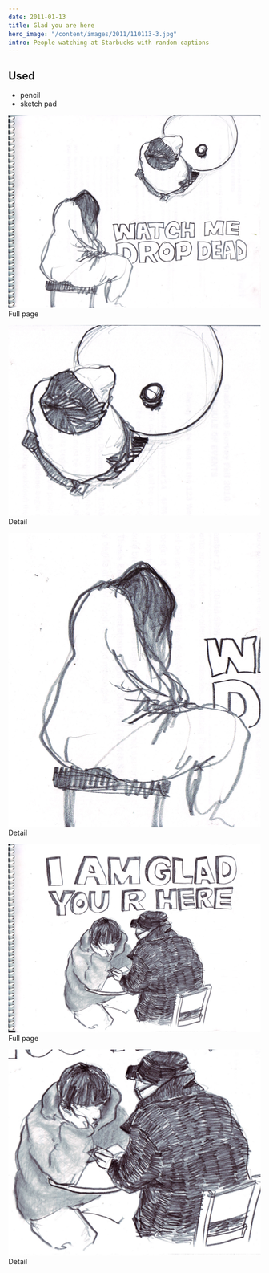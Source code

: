 ```yaml
---
date: 2011-01-13
title: Glad you are here
hero_image: "/content/images/2011/110113-3.jpg"
intro: People watching at Starbucks with random captions
---
```


## Used

- pencil
- sketch pad

![full page](/content/images/2011/110113-2.jpg)
Full page

![detail 1](/content/images/2011/110113-2_detail1.jpg)
Detail

![detail 2](/content/images/2011/110113-2_detail2.jpg)
Detail

![full page](/content/images/2011/110113-3.jpg)
Full page

![detail 1](/content/images/2011/110113-3_detail.jpg)
Detail
